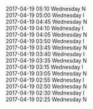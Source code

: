 2017-04-19 05:10 Wednesday  N  
2017-04-19 05:00 Wednesday  I  
2017-04-19 04:45 Wednesday  N  
2017-04-19 04:10 Wednesday  I  
2017-04-19 04:05 Wednesday  N  
2017-04-19 03:50 Wednesday  I  
2017-04-19 03:45 Wednesday  N  
2017-04-19 03:40 Wednesday  I  
2017-04-19 03:35 Wednesday  N  
2017-04-19 03:15 Wednesday  I  
2017-04-19 03:05 Wednesday  N  
2017-04-19 02:55 Wednesday  I  
2017-04-19 02:50 Wednesday  N  
2017-04-19 02:30 Wednesday  I  
2017-04-19 02:25 Wednesday  N  
